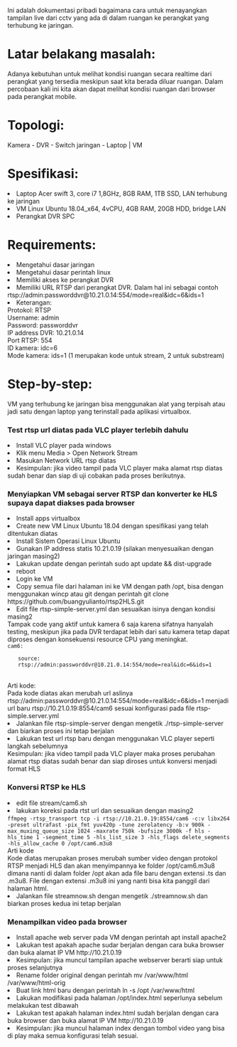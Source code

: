 Ini adalah dokumentasi pribadi bagaimana cara untuk menayangkan tampilan live dari cctv yang ada di dalam ruangan ke perangkat yang terhubung ke jaringan.

Latar belakang masalah:
==
Adanya kebutuhan untuk melihat kondisi ruangan secara realtime dari perangkat yang tersedia meskipun saat kita berada diluar ruangan. Dalam percobaan kali ini kita akan dapat melihat kondisi ruangan dari browser pada perangkat mobile.

Topologi:
==
<text>Kamera - DVR - Switch jaringan - Laptop
                            |
                           VM
  
Spesifikasi:
==
<li>Laptop Acer swift 3, core i7 1,8GHz, 8GB RAM, 1TB SSD, LAN terhubung ke jaringan
<li>VM Linux Ubuntu 18.04_x64, 4vCPU, 4GB RAM, 20GB HDD, bridge LAN
<li>Perangkat DVR SPC

Requirements:
==
<li>Mengetahui dasar jaringan
<li>Mengetahui dasar perintah linux
<li>Memiliki akses ke perangkat DVR
<li>Memiliki URL RTSP dari perangkat DVR. Dalam hal ini sebagai contoh rtsp://admin:passworddvr@10.21.0.14:554/mode=real&idc=6&ids=1
<li>Keterangan:
  <br>Protokol: RTSP
  <br>Username: admin
  <br>Password: passworddvr
  <br>IP address DVR: 10.21.0.14
  <br>Port RTSP: 554
  <br>ID kamera: idc=6
  <br>Mode kamera: ids=1 (1 merupakan kode untuk stream, 2 untuk substream)

Step-by-step:
==
VM yang terhubung ke jaringan bisa menggunakan alat yang terpisah atau jadi satu dengan laptop yang terinstall pada aplikasi virtualbox.
  <h3>Test rtsp url diatas pada VLC player terlebih dahulu</h3>
  <li>Install VLC player pada windows
  <li>Klik menu Media > Open Network Stream
  <li>Masukan Network URL rtsp diatas
  <li>Kesimpulan: jika video tampil pada VLC player maka alamat rtsp diatas sudah benar dan siap di uji cobakan pada proses berikutnya.
<h3>Menyiapkan VM sebagai server RTSP dan konverter ke HLS supaya dapat diakses pada browser</h3>
<li>Install apps virtualbox
<li>Create new VM Linux Ubuntu 18.04 dengan spesifikasi yang telah ditentukan diatas
<li>Install Sistem Operasi Linux Ubuntu
<li>Gunakan IP address statis 10.21.0.19 (silakan menyesuaikan dengan jaringan masing2)
<li>Lakukan update dengan perintah sudo apt update && dist-upgrade
<li>reboot
<li>Login ke VM
<li>Copy semua file dari halaman ini ke VM dengan path /opt, bisa dengan menggunakan wincp atau git dengan perintah git clone https://github.com/buangyulianto/rtsp2HLS.git
<li>Edit file rtsp-simple-server.yml dan sesuaikan isinya dengan kondisi masing2
<br>Tampak code yang aktif untuk kamera 6 saja karena sifatnya hanyalah testing, meskipun jika pada DVR terdapat lebih dari satu kamera tetap dapat diproses dengan konsekuensi resource CPU yang meningkat.</br>
<code>cam6:
  <ul>source: rtsp://admin:passworddvr@10.21.0.14:554/mode=real&idc=6&ids=1</code></ul>
<br>Arti kode:
  <br>Pada kode diatas akan merubah url aslinya rtsp://admin:passworddvr@10.21.0.14:554/mode=real&idc=6&ids=1 menjadi url baru rtsp://10.21.0.19:8554/cam6 sesuai konfigurasi pada file rtsp-simple.server.yml
<li>Jalankan file rtsp-simple-server dengan mengetik ./rtsp-simple-server dan biarkan proses ini tetap berjalan
<li>Lakukan test url rtsp baru dengan menggunakan VLC player seperti langkah sebelumnya
<br>Kesimpulan: jika video tampil pada VLC player maka proses perubahan alamat rtsp diatas sudah benar dan siap diroses untuk konversi menjadi format HLS
  <h3>Konversi RTSP ke HLS</h3>
  <li>edit file stream/cam6.sh
  <li>lakukan koreksi pada rtst url dan sesuaikan dengan masing2
  <br><code>ffmpeg -rtsp_transport tcp -i rtsp://10.21.0.19:8554/cam6 -c:v libx264 -preset ultrafast -pix_fmt yuv420p -tune zerolatency -b:v 900k -max_muxing_queue_size 1024 -maxrate 750k -bufsize 3000k -f hls -hls_time 1 -segment_time 5 -hls_list_size 3 -hls_flags delete_segments -hls_allow_cache 0 /opt/cam6.m3u8</code>
<br>Arti kode
    <br>Kode diatas merupakan proses merubah sumber video dengan protokol RTSP menjadi HLS dan akan menyimpannya ke folder /opt/cam6.m3u8 dimana nanti di dalam folder /opt akan ada file baru dengan extensi .ts dan .m3u8. File dengan extensi .m3u8 ini yang nanti bisa kita panggil dari halaman html.
  <li>Jalankan file streamnow.sh dengan mengetik ./streamnow.sh dan biarkan proses kedua ini tetap berjalan
    <h3>Menampilkan video pada browser</h3>
    <li>Install apache web server pada VM dengan perintah apt install apache2
    <li>Lakukan test apakah apache sudar berjalan dengan cara buka browser dan buka alamat IP VM http://10.21.0.19
    <li>Kesimpulan: jika muncul tampilan apache webserver berarti siap untuk proses selanjutnya
    <li>Rename folder original dengan perintah mv /var/www/html /var/www/html-orig
    <li>Buat link html baru dengan perintah ln -s /opt /var/www/html
    <li>Lakukan modifikasi pada halaman /opt/index.html seperlunya sebelum melakukan test dibawah
    <li>Lakukan test apakah halaman index.html sudah berjalan dengan cara buka browser dan buka alamat IP VM http://10.21.0.19
    <li>Kesimpulan: jika muncul halaman index dengan tombol video yang bisa di play maka semua konfigurasi telah sesuai.

